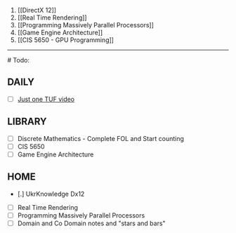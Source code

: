 1. [[DirectX 12]]
2. [[Real Time Rendering]]
3. [[Programming Massively Parallel Processors]]
4. [[Game Engine Architecture]]
5. [[CIS 5650 - GPU Programming]]

<hr>
# Todo:

## DAILY
- [ ] [Just one TUF video]() 
## LIBRARY
- [ ] Discrete Mathematics - Complete FOL and Start counting
- [ ] CIS 5650
- [ ] Game Engine Architecture
## HOME
- [.] UkrKnowledge Dx12 
- [ ] Real Time Rendering
- [ ] Programming Massively Parallel Processors
- [ ] Domain and Co Domain notes and "stars and bars"